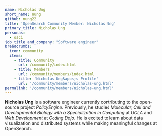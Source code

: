 ```yaml
---
name: Nicholas Ung
short_name: nung
github: nung22
title: 'OpenSearch Community Member: Nicholas Ung'
primary_title: Nicholas Ung
personas:
  - osci
job_title_and_company: "Software engineer"
breadcrumbs:
  icon: community
  items:
    - title: Community
      url: /community/index.html
    - title: Members
      url: /community/members/index.html
    - title: 'Nicholas Ung&apos;s Profile'
      url: '/community/members/nicholas-ung.html'
permalink: '/community/members/nicholas-ung.html'
---
```


**Nicholas Ung** is a software engineer currently contributing to the open-source project *PolicyEngine*. Previously, he studied *Molecular, Cell and Developmental Biology with a Specialization in Computing* at *UCLA* and *Web Development* at *Coding Dojo*. He is excited to learn about data visualization and distributed systems while making meaningful changes at OpenSearch.
